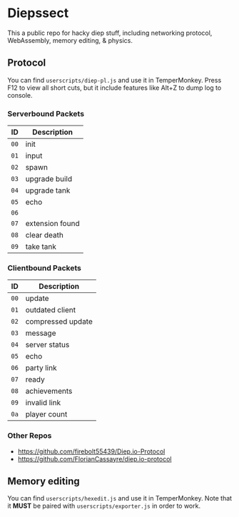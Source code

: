 # Diepssect

This a public repo for hacky diep stuff, including networking protocol, WebAssembly, memory editing, & physics.

## Protocol

You can find `userscripts/diep-pl.js` and use it in TemperMonkey. Press F12 to view all short cuts, but it include features like Alt+Z to dump log to console.

### Serverbound Packets
|  ID  |   Description   |
|------|-----------------|
| `00` | init            |
| `01` | input           |
| `02` | spawn           |
| `03` | upgrade build   |
| `04` | upgrade tank    |
| `05` | echo            |
| `06` |                 |
| `07` | extension found |
| `08` | clear death     |
| `09` | take tank       |

### Clientbound Packets
|  ID  |    Description    |
|------|-------------------|
| `00` | update            |
| `01` | outdated client   |
| `02` | compressed update |
| `03` | message           |
| `04` | server status     |
| `05` | echo              |
| `06` | party link        |
| `07` | ready             |
| `08` | achievements      |
| `09` | invalid link      |
| `0a` | player count      |

### Other Repos

- https://github.com/firebolt55439/Diep.io-Protocol
- https://github.com/FlorianCassayre/diep.io-protocol

## Memory editing

You can find `userscripts/hexedit.js` and use it in TemperMonkey. Note that it **MUST** be paired with `userscripts/exporter.js` in order to work.
